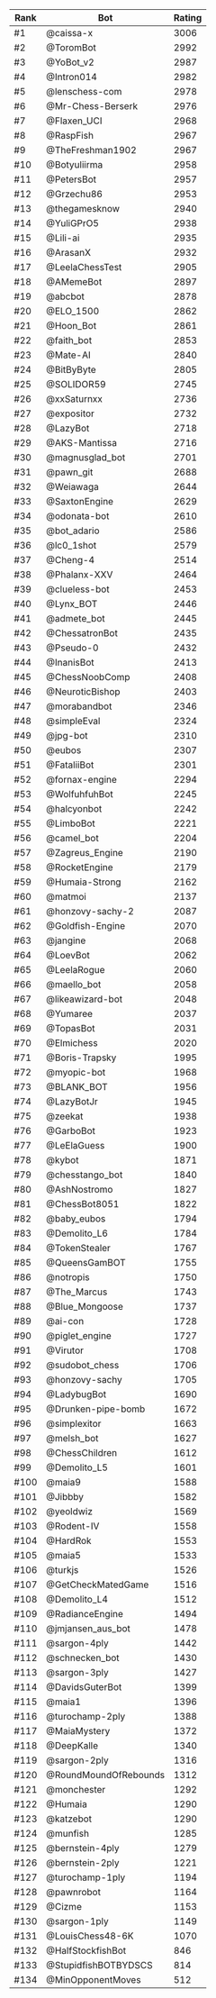 Rank|Bot|Rating
---|---|---
#1|@caissa-x|3006
#2|@ToromBot|2992
#3|@YoBot_v2|2987
#4|@Intron014|2982
#5|@lenschess-com|2978
#6|@Mr-Chess-Berserk|2976
#7|@Flaxen_UCI|2968
#8|@RaspFish|2967
#9|@TheFreshman1902|2967
#10|@Botyuliirma|2958
#11|@PetersBot|2957
#12|@Grzechu86|2953
#13|@thegamesknow|2940
#14|@YuliGPrO5|2938
#15|@Lili-ai|2935
#16|@ArasanX|2932
#17|@LeelaChessTest|2905
#18|@AMemeBot|2897
#19|@abcbot|2878
#20|@ELO_1500|2862
#21|@Hoon_Bot|2861
#22|@faith_bot|2853
#23|@Mate-AI|2840
#24|@BitByByte|2805
#25|@SOLIDOR59|2745
#26|@xxSaturnxx|2736
#27|@expositor|2732
#28|@LazyBot|2718
#29|@AKS-Mantissa|2716
#30|@magnusglad_bot|2701
#31|@pawn_git|2688
#32|@Weiawaga|2644
#33|@SaxtonEngine|2629
#34|@odonata-bot|2610
#35|@bot_adario|2586
#36|@lc0_1shot|2579
#37|@Cheng-4|2514
#38|@Phalanx-XXV|2464
#39|@clueless-bot|2453
#40|@Lynx_BOT|2446
#41|@admete_bot|2445
#42|@ChessatronBot|2435
#43|@Pseudo-0|2432
#44|@InanisBot|2413
#45|@ChessNoobComp|2408
#46|@NeuroticBishop|2403
#47|@morabandbot|2346
#48|@simpleEval|2324
#49|@jpg-bot|2310
#50|@eubos|2307
#51|@FataliiBot|2301
#52|@fornax-engine|2294
#53|@WolfuhfuhBot|2245
#54|@halcyonbot|2242
#55|@LimboBot|2221
#56|@camel_bot|2204
#57|@Zagreus_Engine|2190
#58|@RocketEngine|2179
#59|@Humaia-Strong|2162
#60|@matmoi|2137
#61|@honzovy-sachy-2|2087
#62|@Goldfish-Engine|2070
#63|@jangine|2068
#64|@LoevBot|2062
#65|@LeelaRogue|2060
#66|@maello_bot|2058
#67|@likeawizard-bot|2048
#68|@Yumaree|2037
#69|@TopasBot|2031
#70|@Elmichess|2020
#71|@Boris-Trapsky|1995
#72|@myopic-bot|1968
#73|@BLANK_BOT|1956
#74|@LazyBotJr|1945
#75|@zeekat|1938
#76|@GarboBot|1923
#77|@LeElaGuess|1900
#78|@kybot|1871
#79|@chesstango_bot|1840
#80|@AshNostromo|1827
#81|@ChessBot8051|1822
#82|@baby_eubos|1794
#83|@Demolito_L6|1784
#84|@TokenStealer|1767
#85|@QueensGamBOT|1755
#86|@notropis|1750
#87|@The_Marcus|1743
#88|@Blue_Mongoose|1737
#89|@ai-con|1728
#90|@piglet_engine|1727
#91|@Virutor|1708
#92|@sudobot_chess|1706
#93|@honzovy-sachy|1705
#94|@LadybugBot|1690
#95|@Drunken-pipe-bomb|1672
#96|@simplexitor|1663
#97|@melsh_bot|1627
#98|@ChessChildren|1612
#99|@Demolito_L5|1601
#100|@maia9|1588
#101|@Jibbby|1582
#102|@yeoldwiz|1569
#103|@Rodent-IV|1558
#104|@HardRok|1553
#105|@maia5|1533
#106|@turkjs|1526
#107|@GetCheckMatedGame|1516
#108|@Demolito_L4|1512
#109|@RadianceEngine|1494
#110|@jmjansen_aus_bot|1478
#111|@sargon-4ply|1442
#112|@schnecken_bot|1430
#113|@sargon-3ply|1427
#114|@DavidsGuterBot|1399
#115|@maia1|1396
#116|@turochamp-2ply|1388
#117|@MaiaMystery|1372
#118|@DeepKalle|1340
#119|@sargon-2ply|1316
#120|@RoundMoundOfRebounds|1312
#121|@monchester|1292
#122|@Humaia|1290
#123|@katzebot|1290
#124|@munfish|1285
#125|@bernstein-4ply|1279
#126|@bernstein-2ply|1221
#127|@turochamp-1ply|1194
#128|@pawnrobot|1164
#129|@Cizme|1153
#130|@sargon-1ply|1149
#131|@LouisChess48-6K|1070
#132|@HalfStockfishBot|846
#133|@StupidfishBOTBYDSCS|814
#134|@MinOpponentMoves|512

